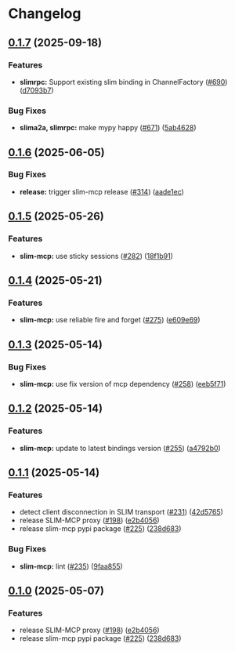 # Changelog

## [0.1.7](https://github.com/agntcy/slim/compare/slim-mcp-v0.1.6...slim-mcp-v0.1.7) (2025-09-18)


### Features

* **slimrpc:** Support existing slim binding in ChannelFactory ([#690](https://github.com/agntcy/slim/issues/690)) ([d7093b7](https://github.com/agntcy/slim/commit/d7093b7b022e5fc707ecef61953e6016f05e4a73))


### Bug Fixes

* **slima2a, slimrpc:** make mypy happy ([#671](https://github.com/agntcy/slim/issues/671)) ([5ab4628](https://github.com/agntcy/slim/commit/5ab462854c57a4788cc5eec8eecc734ab34cb2d5))

## [0.1.6](https://github.com/agntcy/slim/compare/slim-mcp-v0.1.5...slim-mcp-v0.1.6) (2025-06-05)


### Bug Fixes

* **release:** trigger slim-mcp release ([#314](https://github.com/agntcy/slim/issues/314)) ([aade1ec](https://github.com/agntcy/slim/commit/aade1ec4bac984b236c586461596f06e987bc009))

## [0.1.5](https://github.com/agntcy/slim/compare/slim-mcp-v0.1.4...slim-mcp-v0.1.5) (2025-05-26)


### Features

* **slim-mcp:** use sticky sessions ([#282](https://github.com/agntcy/slim/issues/282)) ([18f1b91](https://github.com/agntcy/slim/commit/18f1b91d18399de03c226921d363e47c1627169c))

## [0.1.4](https://github.com/agntcy/slim/compare/slim-mcp-v0.1.3...slim-mcp-v0.1.4) (2025-05-21)


### Features

* **slim-mcp:** use reliable fire and forget ([#275](https://github.com/agntcy/slim/issues/275)) ([e609e69](https://github.com/agntcy/slim/commit/e609e696a2f2e28bfebe1d88ee4bc2f48013a6cb))

## [0.1.3](https://github.com/agntcy/slim/compare/slim-mcp-v0.1.2...slim-mcp-v0.1.3) (2025-05-14)


### Bug Fixes

* **slim-mcp:** use fix version of mcp dependency ([#258](https://github.com/agntcy/slim/issues/258)) ([eeb5f71](https://github.com/agntcy/slim/commit/eeb5f71f17597ef9b21114b6d079980b499d7aed))

## [0.1.2](https://github.com/agntcy/slim/compare/slim-mcp-v0.1.1...slim-mcp-v0.1.2) (2025-05-14)


### Features

* **slim-mcp:** update to latest bindings version ([#255](https://github.com/agntcy/slim/issues/255)) ([a4792b0](https://github.com/agntcy/slim/commit/a4792b0a0d35cbbe533ac8e83162ff48a0a9da56))

## [0.1.1](https://github.com/agntcy/slim/compare/slim-mcp-v0.1.0...slim-mcp-v0.1.1) (2025-05-14)


### Features

* detect client disconnection in SLIM transport ([#231](https://github.com/agntcy/slim/issues/231)) ([42d5765](https://github.com/agntcy/slim/commit/42d57657ef32dc5c28db11c9f994aa0548328dfc))
* release SLIM-MCP proxy ([#198](https://github.com/agntcy/slim/issues/198)) ([e2b4056](https://github.com/agntcy/slim/commit/e2b40564da271e8bfa732e81a3ce41690b0e6663))
* release slim-mcp pypi package ([#225](https://github.com/agntcy/slim/issues/225)) ([238d683](https://github.com/agntcy/slim/commit/238d68300134dc6771191077b9b18525609bb7af))


### Bug Fixes

* **slim-mcp:** lint ([#235](https://github.com/agntcy/slim/issues/235)) ([9faa855](https://github.com/agntcy/slim/commit/9faa855580681711de571ca5260f0da98461b74b))

## [0.1.0](https://github.com/agntcy/slim/compare/slim-mcp-v0.1.0...slim-mcp-v0.1.0) (2025-05-07)


### Features

* release SLIM-MCP proxy ([#198](https://github.com/agntcy/slim/issues/198)) ([e2b4056](https://github.com/agntcy/slim/commit/e2b40564da271e8bfa732e81a3ce41690b0e6663))
* release slim-mcp pypi package ([#225](https://github.com/agntcy/slim/issues/225)) ([238d683](https://github.com/agntcy/slim/commit/238d68300134dc6771191077b9b18525609bb7af))
